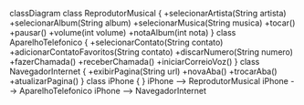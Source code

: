 classDiagram
    class ReprodutorMusical {
        +selecionarArtista(String artista)
        +selecionarAlbum(String album)
        +selecionarMusica(String musica)
        +tocar()
        +pausar()
        +volume(int volume)
        +notaAlbum(int nota)
    }
    class AparelhoTelefonico {
        +selecionarContato(String contato)
        +adicionarContatoFavoritos(String contato)
        +discarNumero(String numero)
        +fazerChamada()
        +receberChamada()
        +iniciarCorreioVoz()
    }
    class NavegadorInternet {
        +exibirPagina(String url)
        +novaAba()
        +trocarAba()
        +atualizarPagina()
    }
    class iPhone {
    } 
    iPhone --> ReprodutorMusical
    iPhone --> AparelhoTelefonico
    iPhone --> NavegadorInternet
